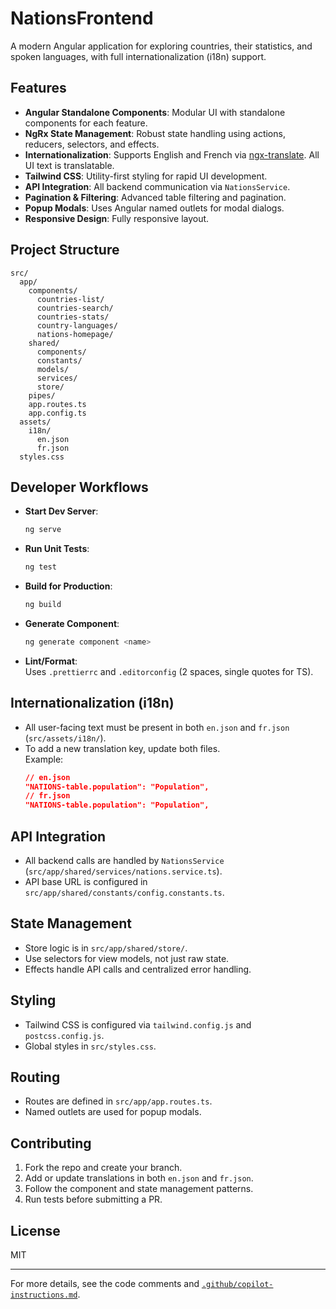 # NationsFrontend

A modern Angular application for exploring countries, their statistics, and spoken languages, with full internationalization (i18n) support.

## Features

- **Angular Standalone Components**: Modular UI with standalone components for each feature.
- **NgRx State Management**: Robust state handling using actions, reducers, selectors, and effects.
- **Internationalization**: Supports English and French via [ngx-translate](https://github.com/ngx-translate/core). All UI text is translatable.
- **Tailwind CSS**: Utility-first styling for rapid UI development.
- **API Integration**: All backend communication via `NationsService`.
- **Pagination & Filtering**: Advanced table filtering and pagination.
- **Popup Modals**: Uses Angular named outlets for modal dialogs.
- **Responsive Design**: Fully responsive layout.

## Project Structure

```
src/
  app/
    components/
      countries-list/
      countries-search/
      countries-stats/
      country-languages/
      nations-homepage/
    shared/
      components/
      constants/
      models/
      services/
      store/
    pipes/
    app.routes.ts
    app.config.ts
  assets/
    i18n/
      en.json
      fr.json
  styles.css
```

## Developer Workflows

- **Start Dev Server**:
  ```bash
  ng serve
  ```
- **Run Unit Tests**:
  ```bash
  ng test
  ```
- **Build for Production**:
  ```bash
  ng build
  ```
- **Generate Component**:
  ```bash
  ng generate component <name>
  ```
- **Lint/Format**:  
  Uses `.prettierrc` and `.editorconfig` (2 spaces, single quotes for TS).

## Internationalization (i18n)

- All user-facing text must be present in both `en.json` and `fr.json` (`src/assets/i18n/`).
- To add a new translation key, update both files.  
  Example:
  ```json
  // en.json
  "NATIONS-table.population": "Population",
  // fr.json
  "NATIONS-table.population": "Population",
  ```

## API Integration

- All backend calls are handled by `NationsService` (`src/app/shared/services/nations.service.ts`).
- API base URL is configured in `src/app/shared/constants/config.constants.ts`.

## State Management

- Store logic is in `src/app/shared/store/`.
- Use selectors for view models, not just raw state.
- Effects handle API calls and centralized error handling.

## Styling

- Tailwind CSS is configured via `tailwind.config.js` and `postcss.config.js`.
- Global styles in `src/styles.css`.

## Routing

- Routes are defined in `src/app/app.routes.ts`.
- Named outlets are used for popup modals.

## Contributing

1. Fork the repo and create your branch.
2. Add or update translations in both `en.json` and `fr.json`.
3. Follow the component and state management patterns.
4. Run tests before submitting a PR.

## License

MIT

---

For more details, see the code comments and [`.github/copilot-instructions.md`](.github/copilot-instructions.md).
